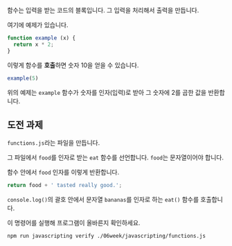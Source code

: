 함수는 입력을 받는 코드의 블록입니다. 그 입력을 처리해서 출력을 만듭니다.

여기에 예제가 있습니다.

```js
function example (x) {
  return x * 2;
}
```

이렇게 함수를 **호출**하면 숫자 10을 얻을 수 있습니다.

```js
example(5)
```

위의 예제는 `example` 함수가 숫자를 인자(입력)로 받아 그 숫자에 2를 곱한 값을 반환합니다.

## 도전 과제

`functions.js`라는 파일을 만듭니다.

그 파일에서 `food`를 인자로 받는 `eat` 함수를 선언합니다. `food`는 문자열이어야 합니다.

함수 안에서 `food` 인자를 이렇게 반환합니다.

```js
return food + ' tasted really good.';
```

`console.log()`의 괄호 안에서 문자열 `bananas`를 인자로 하는 `eat()` 함수를 호출합니다.

이 명령어를 실행해 프로그램이 올바른지 확인하세요.

```bash
npm run javascripting verify ./06week/javascripting/functions.js
```
